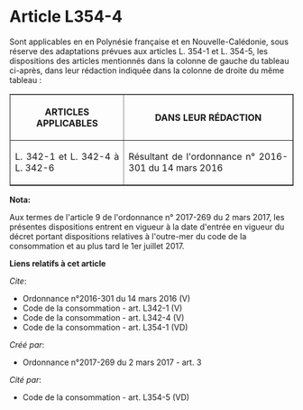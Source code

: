# Article L354-4

Sont applicables en en Polynésie française et en Nouvelle-Calédonie, sous réserve des adaptations prévues aux articles L.
354-1 et L. 354-5, les dispositions des articles mentionnés dans la colonne de gauche du tableau ci-après, dans leur
rédaction indiquée dans la colonne de droite du même tableau : 

<table border="1">
      <tbody>
        <tr>
          <th>

ARTICLES APPLICABLES 

</th>
          <th>

DANS LEUR RÉDACTION 

</th>
        </tr>
        <tr>
          <td align="justify">

L. 342-1 et L. 342-4 à L. 342-6

</td>
          <td align="justify">

Résultant de l'ordonnance n° 2016-301 du 14 mars 2016

</td>
        </tr>
      </tbody>
    </table>

**Nota:**

Aux termes de l'article 9 de l'ordonnance n° 2017-269 du 2 mars 2017,   les présentes dispositions entrent en vigueur à la
date d'entrée en   vigueur du décret portant dispositions relatives à l'outre-mer du code   de la consommation et au plus
tard le 1er juillet 2017.

**Liens relatifs à cet article**

_Cite_:

  - Ordonnance n°2016-301 du 14 mars 2016 (V)
  - Code de la consommation - art. L342-1 (V)
  - Code de la consommation - art. L342-4 (V)
  - Code de la consommation - art. L354-1 (VD)

_Créé par_:

  - Ordonnance n°2017-269 du 2 mars 2017 - art. 3

_Cité par_:

  - Code de la consommation - art. L354-5 (VD)
